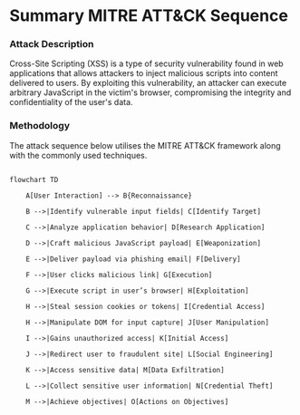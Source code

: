 # Summary MITRE ATT&CK Sequence

### Attack Description

Cross-Site Scripting (XSS) is a type of security vulnerability found in web applications that allows attackers to inject malicious scripts into content delivered to users. By exploiting this vulnerability, an attacker can execute arbitrary JavaScript in the victim's browser, compromising the integrity and confidentiality of the user's data.


### Methodology

The attack sequence below utilises the MITRE ATT&CK framework along with the commonly used techniques. 

```mermaid

flowchart TD

    A[User Interaction] --> B{Reconnaissance}
    
    B -->|Identify vulnerable input fields| C[Identify Target]
    
    C -->|Analyze application behavior| D[Research Application]

    D -->|Craft malicious JavaScript payload| E[Weaponization]

    E -->|Deliver payload via phishing email| F[Delivery]

    F -->|User clicks malicious link| G[Execution]

    G -->|Execute script in user’s browser| H[Exploitation]

    H -->|Steal session cookies or tokens| I[Credential Access]

    H -->|Manipulate DOM for input capture| J[User Manipulation]

    I -->|Gains unauthorized access| K[Initial Access]

    J -->|Redirect user to fraudulent site| L[Social Engineering]

    K -->|Access sensitive data| M[Data Exfiltration]

    L -->|Collect sensitive user information| N[Credential Theft]

    M -->|Achieve objectives| O[Actions on Objectives]

